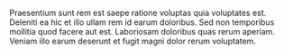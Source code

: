 Praesentium sunt rem est saepe ratione voluptas quia voluptates est. Deleniti ea hic et illo ullam rem id earum doloribus. Sed non temporibus mollitia quod facere aut est. Laboriosam doloribus quas rerum aperiam. Veniam illo earum deserunt et fugit magni dolor rerum voluptatem.